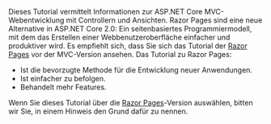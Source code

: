 Dieses Tutorial vermittelt Informationen zur ASP.NET Core MVC-Webentwicklung mit Controllern und Ansichten. Razor Pages sind eine neue Alternative in ASP.NET Core 2.0: Ein seitenbasiertes Programmiermodell, mit dem das Erstellen einer Webbenutzeroberfläche einfacher und produktiver wird. Es empfiehlt sich, dass Sie sich das Tutorial der [Razor Pages](xref:tutorials/razor-pages/razor-pages-start) vor der MVC-Version ansehen. Das Tutorial zu Razor Pages:

* Ist die bevorzugte Methode für die Entwicklung neuer Anwendungen.
* Ist einfacher zu befolgen.
* Behandelt mehr Features.

Wenn Sie dieses Tutorial über die [Razor Pages](xref:tutorials/razor-pages/razor-pages-start)-Version auswählen, bitten wir Sie, in einem Hinweis den Grund dafür zu nennen.
